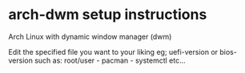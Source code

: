 # arch-dwm setup instructions
Arch Linux with dynamic window manager (dwm)

Edit the specified file you want to your liking eg; uefi-version or bios-version
such as: root/user - pacman - systemctl etc...
